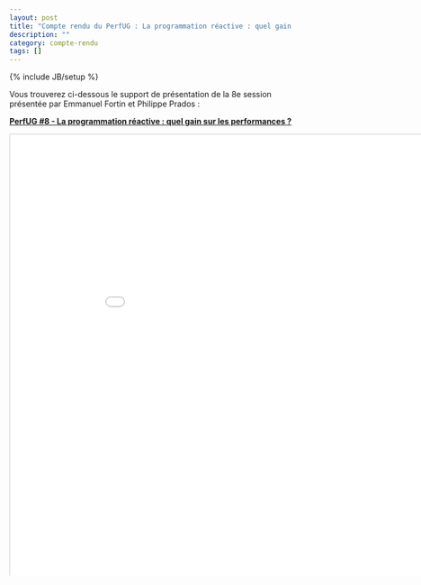 ```yaml
---
layout: post
title: "Compte rendu du PerfUG : La programmation réactive : quel gain sur les performances ?"
description: ""
category: compte-rendu
tags: []
---
```

{% include JB/setup %}

Vous trouverez ci-dessous le support de présentation de la 8e session présentée par Emmanuel Fortin et Philippe Prados :
<!-- more -->

<strong><a href="/assets/files/PerfUG8.pdf" title="PacketStory">PerfUG #8 - La programmation réactive : quel gain sur les performances ?</a> </strong>

<iframe src="/assets/files/PerfUG8.pdf" width="940" height="783" frameborder="0" marginwidth="0" marginheight="0" scrolling="no" style="border:1px solid #CCC;border-width:1px 1px 0;margin-bottom:5px" />